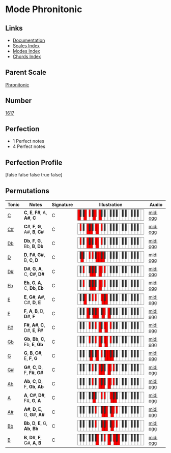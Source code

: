 # Mode Phronitonic

## Links

- [Documentation](index.md)
- [Scales Index](Scales.md)
- [Modes Index](Modes.md)
- [Chords Index](Chords.md)

## Parent Scale

[Phronitonic](ScalePhronitonic.md)

## Number

[1617](https://ianring.com/musictheory/scales/1617)

## Perfection

- 1 Perfect notes
- 4 Perfect notes

## Perfection Profile

[false false false true false]

## Permutations

| Tonic | Notes | Signature | Illustration | Audio |
|-------|-------|-----------|--------------|-------|
| [C](ModeCNaturalPhronitonic.md) | **C**, **E**, **F#**, A, **A#**, **C** | C | ![CNaturalPhronitonic](ModeCNaturalPhronitonic.png) | [midi](ModeCNaturalPhronitonic.mid) [ogg](ModeCNaturalPhronitonic.ogg) |
| [C#](ModeCSharpPhronitonic.md) | **C#**, **F**, **G**, A#, **B**, **C#** | C | ![CSharpPhronitonic](ModeCSharpPhronitonic.png) | [midi](ModeCSharpPhronitonic.mid) [ogg](ModeCSharpPhronitonic.ogg) |
| [Db](ModeDFlatPhronitonic.md) | **Db**, **F**, **G**, Bb, **B**, **Db** | C | ![DFlatPhronitonic](ModeDFlatPhronitonic.png) | [midi](ModeDFlatPhronitonic.mid) [ogg](ModeDFlatPhronitonic.ogg) |
| [D](ModeDNaturalPhronitonic.md) | **D**, **F#**, **G#**, B, **C**, **D** | C | ![DNaturalPhronitonic](ModeDNaturalPhronitonic.png) | [midi](ModeDNaturalPhronitonic.mid) [ogg](ModeDNaturalPhronitonic.ogg) |
| [D#](ModeDSharpPhronitonic.md) | **D#**, **G**, **A**, C, **C#**, **D#** | C | ![DSharpPhronitonic](ModeDSharpPhronitonic.png) | [midi](ModeDSharpPhronitonic.mid) [ogg](ModeDSharpPhronitonic.ogg) |
| [Eb](ModeEFlatPhronitonic.md) | **Eb**, **G**, **A**, C, **Db**, **Eb** | C | ![EFlatPhronitonic](ModeEFlatPhronitonic.png) | [midi](ModeEFlatPhronitonic.mid) [ogg](ModeEFlatPhronitonic.ogg) |
| [E](ModeENaturalPhronitonic.md) | **E**, **G#**, **A#**, C#, **D**, **E** | C | ![ENaturalPhronitonic](ModeENaturalPhronitonic.png) | [midi](ModeENaturalPhronitonic.mid) [ogg](ModeENaturalPhronitonic.ogg) |
| [F](ModeFNaturalPhronitonic.md) | **F**, **A**, **B**, D, **D#**, **F** | C | ![FNaturalPhronitonic](ModeFNaturalPhronitonic.png) | [midi](ModeFNaturalPhronitonic.mid) [ogg](ModeFNaturalPhronitonic.ogg) |
| [F#](ModeFSharpPhronitonic.md) | **F#**, **A#**, **C**, D#, **E**, **F#** | C | ![FSharpPhronitonic](ModeFSharpPhronitonic.png) | [midi](ModeFSharpPhronitonic.mid) [ogg](ModeFSharpPhronitonic.ogg) |
| [Gb](ModeGFlatPhronitonic.md) | **Gb**, **Bb**, **C**, Eb, **E**, **Gb** | C | ![GFlatPhronitonic](ModeGFlatPhronitonic.png) | [midi](ModeGFlatPhronitonic.mid) [ogg](ModeGFlatPhronitonic.ogg) |
| [G](ModeGNaturalPhronitonic.md) | **G**, **B**, **C#**, E, **F**, **G** | C | ![GNaturalPhronitonic](ModeGNaturalPhronitonic.png) | [midi](ModeGNaturalPhronitonic.mid) [ogg](ModeGNaturalPhronitonic.ogg) |
| [G#](ModeGSharpPhronitonic.md) | **G#**, **C**, **D**, F, **F#**, **G#** | C | ![GSharpPhronitonic](ModeGSharpPhronitonic.png) | [midi](ModeGSharpPhronitonic.mid) [ogg](ModeGSharpPhronitonic.ogg) |
| [Ab](ModeAFlatPhronitonic.md) | **Ab**, **C**, **D**, F, **Gb**, **Ab** | C | ![AFlatPhronitonic](ModeAFlatPhronitonic.png) | [midi](ModeAFlatPhronitonic.mid) [ogg](ModeAFlatPhronitonic.ogg) |
| [A](ModeANaturalPhronitonic.md) | **A**, **C#**, **D#**, F#, **G**, **A** | C | ![ANaturalPhronitonic](ModeANaturalPhronitonic.png) | [midi](ModeANaturalPhronitonic.mid) [ogg](ModeANaturalPhronitonic.ogg) |
| [A#](ModeASharpPhronitonic.md) | **A#**, **D**, **E**, G, **G#**, **A#** | C | ![ASharpPhronitonic](ModeASharpPhronitonic.png) | [midi](ModeASharpPhronitonic.mid) [ogg](ModeASharpPhronitonic.ogg) |
| [Bb](ModeBFlatPhronitonic.md) | **Bb**, **D**, **E**, G, **Ab**, **Bb** | C | ![BFlatPhronitonic](ModeBFlatPhronitonic.png) | [midi](ModeBFlatPhronitonic.mid) [ogg](ModeBFlatPhronitonic.ogg) |
| [B](ModeBNaturalPhronitonic.md) | **B**, **D#**, **F**, G#, **A**, **B** | C | ![BNaturalPhronitonic](ModeBNaturalPhronitonic.png) | [midi](ModeBNaturalPhronitonic.mid) [ogg](ModeBNaturalPhronitonic.ogg) |
